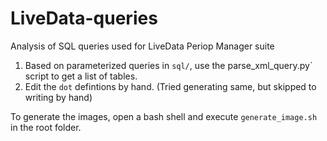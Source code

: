 # LiveData-queries
Analysis of SQL queries used for LiveData Periop Manager suite


1. Based on parameterized queries in `sql/`, use the parse_xml_query.py` script to get a list of tables.
2. Edit the `dot` defintions by hand. (Tried generating same, but skipped to writing by hand)

To generate the images, open a bash shell and execute `generate_image.sh` in the root folder.


